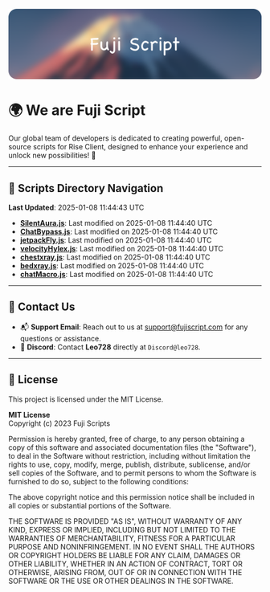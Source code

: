 ![Banner](.github/b.webp)

# 🌍 **We are Fuji Script**

Our global team of developers is dedicated to creating powerful, open-source scripts for Rise Client, designed to enhance your experience and unlock new possibilities! 🌟

---
<!-- SCRIPTS_NAVIGATION_START -->
## 📂 **Scripts Directory Navigation**

**Last Updated**: 2025-01-08 11:44:43 UTC

- **[SilentAura.js](scripts/SilentAura.js)**: Last modified on 2025-01-08 11:44:40 UTC
- **[ChatBypass.js](scripts/ChatBypass.js)**: Last modified on 2025-01-08 11:44:40 UTC
- **[jetpackFly.js](scripts/jetpackFly.js)**: Last modified on 2025-01-08 11:44:40 UTC
- **[velocityHylex.js](scripts/velocityHylex.js)**: Last modified on 2025-01-08 11:44:40 UTC
- **[chestxray.js](scripts/chestxray.js)**: Last modified on 2025-01-08 11:44:40 UTC
- **[bedxray.js](scripts/bedxray.js)**: Last modified on 2025-01-08 11:44:40 UTC
- **[chatMacro.js](scripts/chatMacro.js)**: Last modified on 2025-01-08 11:44:40 UTC

<!-- SCRIPTS_NAVIGATION_END -->

---

## 💬 **Contact Us**  
- 📬 **Support Email**: Reach out to us at [support@fujiscript.com](mailto:support@fujiscript.com) for any questions or assistance.  
- 💬 **Discord**: Contact **Leo728** directly at `Discord@leo728`.

---

## 📜 **License**

This project is licensed under the MIT License.  

**MIT License**  
Copyright (c) 2023 Fuji Scripts  

Permission is hereby granted, free of charge, to any person obtaining a copy of this software and associated documentation files (the "Software"), to deal in the Software without restriction, including without limitation the rights to use, copy, modify, merge, publish, distribute, sublicense, and/or sell copies of the Software, and to permit persons to whom the Software is furnished to do so, subject to the following conditions:  

The above copyright notice and this permission notice shall be included in all copies or substantial portions of the Software.  

THE SOFTWARE IS PROVIDED "AS IS", WITHOUT WARRANTY OF ANY KIND, EXPRESS OR IMPLIED, INCLUDING BUT NOT LIMITED TO THE WARRANTIES OF MERCHANTABILITY, FITNESS FOR A PARTICULAR PURPOSE AND NONINFRINGEMENT. IN NO EVENT SHALL THE AUTHORS OR COPYRIGHT HOLDERS BE LIABLE FOR ANY CLAIM, DAMAGES OR OTHER LIABILITY, WHETHER IN AN ACTION OF CONTRACT, TORT OR OTHERWISE, ARISING FROM, OUT OF OR IN CONNECTION WITH THE SOFTWARE OR THE USE OR OTHER DEALINGS IN THE SOFTWARE.  
